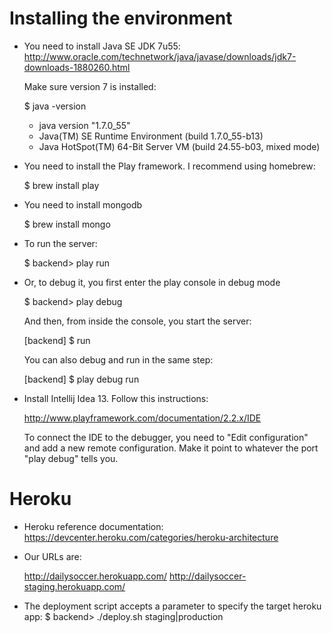 Installing the environment
==========================

- You need to install Java SE JDK 7u55: http://www.oracle.com/technetwork/java/javase/downloads/jdk7-downloads-1880260.html

    Make sure version 7 is installed:
    
    $ java -version

    - java version "1.7.0_55"
    - Java(TM) SE Runtime Environment (build 1.7.0_55-b13)
    - Java HotSpot(TM) 64-Bit Server VM (build 24.55-b03, mixed mode)

- You need to install the Play framework. I recommend using homebrew:

    $ brew install play

- You need to install mongodb
 
    $ brew install mongo

- To run the server:

    $ backend> play run

- Or, to debug it, you first enter the play console in debug mode

    $ backend> play debug

    And then, from inside the console, you start the server:

    [backend] $ run

    You can also debug and run in the same step:

    [backend] $ play debug run
    

- Install Intellij Idea 13. Follow this instructions:

    http://www.playframework.com/documentation/2.2.x/IDE

  To connect the IDE to the debugger, you need to "Edit configuration" and add a new remote configuration. Make it point
  to whatever the port "play debug" tells you.



Heroku
===================

- Heroku reference documentation: https://devcenter.heroku.com/categories/heroku-architecture

- Our URLs are: 
    
    http://dailysoccer.herokuapp.com/
    http://dailysoccer-staging.herokuapp.com/

- The deployment script accepts a parameter to specify the target heroku app:
    $ backend> ./deploy.sh staging|production
